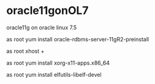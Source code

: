 # oracle11gonOL7
oracle11g  on oracle linux 7.5

as root
yum install oracle-rdbms-server-11gR2-preinstall

as root
xhost +

as root
yum install xorg-x11-apps.x86_64

as root
yum install elfutils-libelf-devel

